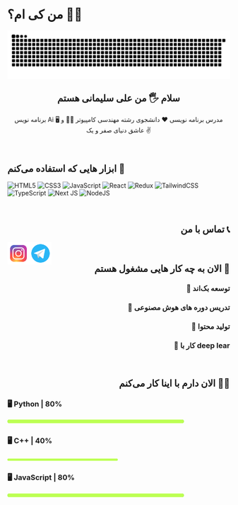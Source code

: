 # من کی‌ ام؟ 👨‍💻

<img align="center" src="https://raw.githubusercontent.com/imrrobat/imrrobat/d1b244e170d2b75fdda3efd499eaaf163f7a617c/images/github-contribution-grid-snake.svg" />

<h2 align="center">سلام 🖐 من علی سلیمانی هستم</h2>
<p align="center">
  برنامه نویس Ai 🖥 مدرس برنامه نویسی ❤️ دانشجوی رشته مهندسی کامپیوتر 👨‍💻 و عاشق دنیای صفر و یک ✌️
</p>

<br />

<h2 align"right">ابزار هایی که استفاده می‌کنم 💪</h2>

![HTML5](https://img.shields.io/badge/html5-%23E34F26.svg?style=for-the-badge&logo=html5&logoColor=white) ![CSS3](https://img.shields.io/badge/css3-%231572B6.svg?style=for-the-badge&logo=css3&logoColor=white) ![JavaScript](https://img.shields.io/badge/javascript-%23323330.svg?style=for-the-badge&logo=javascript&logoColor=%23F7DF1E) ![React](https://img.shields.io/badge/react-%2320232a.svg?style=for-the-badge&logo=react&logoColor=%2361DAFB) ![Redux](https://img.shields.io/badge/redux-%23593d88.svg?style=for-the-badge&logo=redux&logoColor=white) ![TailwindCSS](https://img.shields.io/badge/tailwindcss-%2338B2AC.svg?style=for-the-badge&logo=tailwind-css&logoColor=white) ![TypeScript](https://img.shields.io/badge/typescript-%23007ACC.svg?style=for-the-badge&logo=typescript&logoColor=white) ![Next JS](https://img.shields.io/badge/Next-black?style=for-the-badge&logo=next.js&logoColor=white) ![NodeJS](https://img.shields.io/badge/node.js-6DA55F?style=for-the-badge&logo=node.js&logoColor=white)

<br />

<h2 align="right">تماس با من 📞</h2>
<a href="#"><img width="50px" height="50px" align="left" src="https://github.com/sabzlearn-ir/sabzlearn-ir/blob/main/icons8-instagram-96.png?raw=true" alt="Instagram" /></a>
<a href="https://t.me/ELIOT2050"><img width="50px" height="50px"  align="left" src="https://github.com/sabzlearn-ir/sabzlearn-ir/blob/main/icons8-telegram-96.png?raw=true" alt="Telegram" /></a>

<br />

<h2 align="right">الان به چه کار هایی مشغول هستم 🌚</h2>

 <h3 align="right">🌟 توسعه بک‌اند</h3>
 <h3 align="right">🌟 تدریس دوره های هوش مصنوعی</h3>
 <h3 align="right">🌟 تولید محتوا</h3>
 <h3 align="right">🌟 کار با deep lear</h3>

<br />

<h2 align="right">الان دارم با اینا کار می‌کنم 👨‍💻</h2>

<h3 align="left">🖥 Python | 80%</h3> <img width="400px" src="https://github.com/sabzlearn-ir/sabzlearn-ir/blob/main/bar.png?raw=true" />

<br />

<h3 align="left">🖥 C++ | 40%</h3> <img width="250px" src="https://github.com/sabzlearn-ir/sabzlearn-ir/blob/main/bar.png?raw=true" />

<br />

<h3 align="left">🖥 JavaScript | 80%</h3> <img width="400px" src="https://github.com/sabzlearn-ir/sabzlearn-ir/blob/main/bar.png?raw=true" />



